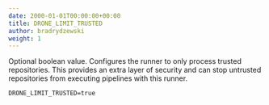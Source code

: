 ```yaml
---
date: 2000-01-01T00:00:00+00:00
title: DRONE_LIMIT_TRUSTED
author: bradrydzewski
weight: 1
---
```


Optional boolean value. Configures the runner to only process trusted repositories. This provides an extra layer of security and can stop untrusted repositories from executing pipelines with this runner.

```
DRONE_LIMIT_TRUSTED=true
```